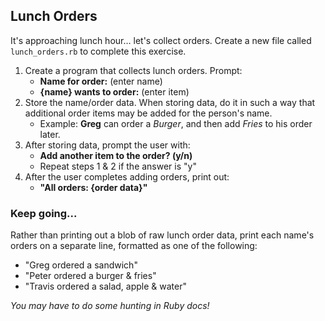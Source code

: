 ## Lunch Orders

It's approaching lunch hour… let's collect orders. Create a new file called `lunch_orders.rb` to complete this exercise.

1. Create a program that collects lunch orders. Prompt:
   - **Name for order:** (enter name)
   - **{name} wants to order:** (enter item)
2. Store the name/order data. When storing data, do it in such a way that additional order items may be added for the person's name.
   - Example: **Greg** can order a _Burger_, and then add _Fries_ to his order later.
3. After storing data, prompt the user with:
   - **Add another item to the order? (y/n)**
   - Repeat steps 1 & 2 if the answer is "y"
4. After the user completes adding orders, print out:
   - **"All orders: {order data}"**

### Keep going...

Rather than printing out a blob of raw lunch order data, print each name's orders on a separate line, formatted as one of the following:

- "Greg ordered a sandwich"
- "Peter ordered a burger & fries"
- "Travis ordered a salad, apple & water"

_You may have to do some hunting in Ruby docs!_
